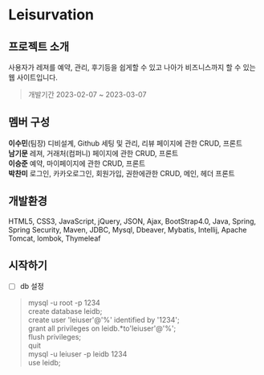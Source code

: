 # Leisurvation


## 프로젝트 소개
사용자가 레져를 예약, 관리, 후기등을 쉽게할 수 있고 나아가 비즈니스까지 할 수 있는 웹 사이트입니다.
> 개발기간 2023-02-07 ~ 2023-03-07


## 멤버 구성
**이수민**(팀장)
디비설계, Github 세팅 및 관리, 리뷰 페이지에 관한 CRUD, 프론트<br/>
**남기문**
레져, 거래처(컴퍼니) 페이지에 관한 CRUD, 프론트<br/>
**이승준**
예약, 마이페이지에 관한 CRUD, 프론트<br/>
**박찬미**
로그인, 카카오로그인, 회원가입, 권한에관한 CRUD, 메인, 헤더 프론트

## 개발환경 

HTML5, CSS3, JavaScript, jQuery, JSON, Ajax, BootStrap4.0, Java, Spring, Spring Security, Maven, JDBC, Mysql, Dbeaver, Mybatis, Intellij, Apache Tomcat, lombok, Thymeleaf


	


## 시작하기 

 - [ ] db 설정 

> mysql -u root -p 1234<br/>
    create database leidb;<br/>
    create user 'leiuser'@'%' identified by '1234';<br/>
    grant all privileges on leidb.*to'leiuser'@'%';<br/>
    flush privileges;<br/>
    quit<br/>
    mysql -u leiuser -p leidb 1234<br/>
    use leidb;
